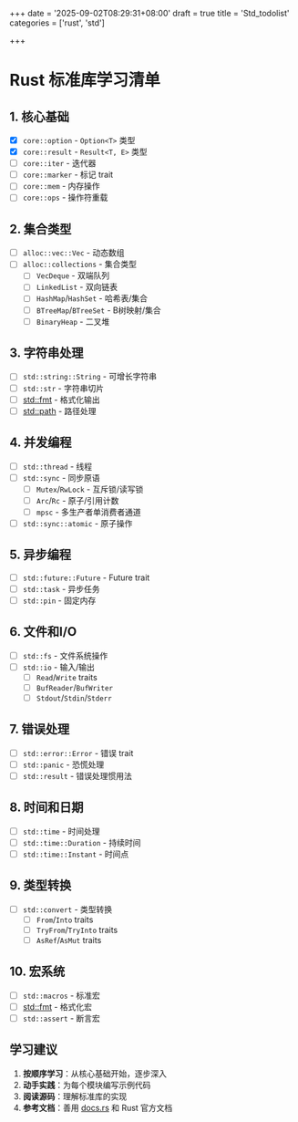 +++
date = '2025-09-02T08:29:31+08:00'
draft = true
title = 'Std_todolist'
categories = ['rust', 'std']

+++

# Rust 标准库学习清单

## 1. 核心基础
- [x] `core::option` - `Option<T>` 类型
- [x] `core::result` - `Result<T, E>` 类型
- [ ] `core::iter` - 迭代器
- [ ] `core::marker` - 标记 trait
- [ ] `core::mem` - 内存操作
- [ ] `core::ops` - 操作符重载

## 2. 集合类型
- [ ] `alloc::vec::Vec` - 动态数组
- [ ] `alloc::collections` - 集合类型
  - [ ] `VecDeque` - 双端队列
  - [ ] `LinkedList` - 双向链表
  - [ ] `HashMap`/`HashSet` - 哈希表/集合
  - [ ] `BTreeMap`/`BTreeSet` - B树映射/集合
  - [ ] `BinaryHeap` - 二叉堆

## 3. 字符串处理
- [ ] `std::string::String` - 可增长字符串
- [ ] `std::str` - 字符串切片
- [ ] [std::fmt](cci:1://file:///Users/zed/ripgrep/crates/ignore/src/walk.rs:255:4-264:5) - 格式化输出
- [ ] [std::path](cci:1://file:///Users/zed/ripgrep/crates/ignore/src/walk.rs:35:4-38:5) - 路径处理

## 4. 并发编程
- [ ] `std::thread` - 线程
- [ ] `std::sync` - 同步原语
  - [ ] `Mutex`/`RwLock` - 互斥锁/读写锁
  - [ ] `Arc`/`Rc` - 原子/引用计数
  - [ ] `mpsc` - 多生产者单消费者通道
- [ ] `std::sync::atomic` - 原子操作

## 5. 异步编程
- [ ] `std::future::Future` - Future trait
- [ ] `std::task` - 异步任务
- [ ] `std::pin` - 固定内存

## 6. 文件和I/O
- [ ] `std::fs` - 文件系统操作
- [ ] `std::io` - 输入/输出
  - [ ] `Read`/`Write` traits
  - [ ] `BufReader`/`BufWriter`
  - [ ] `Stdout`/`Stdin`/`Stderr`

## 7. 错误处理
- [ ] `std::error::Error` - 错误 trait
- [ ] `std::panic` - 恐慌处理
- [ ] `std::result` - 错误处理惯用法

## 8. 时间和日期
- [ ] `std::time` - 时间处理
- [ ] `std::time::Duration` - 持续时间
- [ ] `std::time::Instant` - 时间点

## 9. 类型转换
- [ ] `std::convert` - 类型转换
  - [ ] `From`/`Into` traits
  - [ ] `TryFrom`/`TryInto` traits
  - [ ] `AsRef`/`AsMut` traits

## 10. 宏系统
- [ ] `std::macros` - 标准宏
- [ ] [std::fmt](cci:1://file:///Users/zed/ripgrep/crates/ignore/src/walk.rs:255:4-264:5) - 格式化宏
- [ ] `std::assert` - 断言宏

## 学习建议

1. **按顺序学习**：从核心基础开始，逐步深入
2. **动手实践**：为每个模块编写示例代码
3. **阅读源码**：理解标准库的实现
4. **参考文档**：善用 [docs.rs](https://docs.rs) 和 Rust 官方文档
